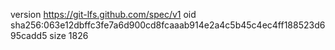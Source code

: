 version https://git-lfs.github.com/spec/v1
oid sha256:063e12dbffc3fe7a6d900cd8fcaaab914e2a4c5b45c4ec4ff188523d695cadd5
size 1826
